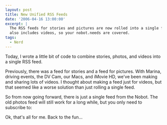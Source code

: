 ```yaml
---
layout: post
title: New Unified RSS Feeds
date: '2006-04-16 13:00:00'
excerpt: |
  The RSS feeds for stories and pictures are now rolled into a single feed.  It
  also includes videos, so your nobot.needs are covered.
tags:
  - Nerd
---
```


Today, I wrote a little bit of code to combine stories, photos, and videos into a single RSS feed.

Previously, there was a feed for stories and a feed for pictures. With Marina, driving events, the DV Cam, our Macs, and iMovie HD, we've been making and sharing lots of videos. I thought about making a feed just for videos, but that seemed like a worse solution than just rolling a single feed.

So from now going forward, there is just a single feed from the Nobot. The old photos feed will still work for a long while, but you only need to subscribe to:

Ok, that's all for me. Back to the fun...
